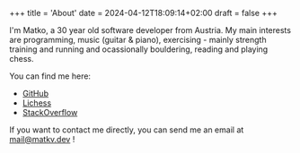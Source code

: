 +++
title = 'About'
date = 2024-04-12T18:09:14+02:00
draft = false
+++

<!--more-->

I'm Matko, a 30 year old software developer from Austria. My main interests are programming, music (guitar & piano), exercising - mainly strength training and running and ocassionally bouldering, reading and playing chess.

You can find me here:

- [GitHub](https://github.com/matkv)
- [Lichess](https://lichess.org/@/matkv)
- [StackOverflow](https://stackoverflow.com/users/9710458/matkv)

If you want to contact me directly, you can send me an email at [mail@matkv.dev](mailto:mail@matkv.dev) !